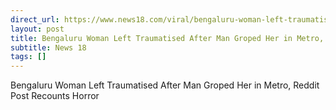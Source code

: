 ```yaml
---
direct_url: https://www.news18.com/viral/bengaluru-woman-left-traumatised-after-man-groped-her-in-metro-reddit-post-recounts-horror-8670695.html
layout: post
title: Bengaluru Woman Left Traumatised After Man Groped Her in Metro, Reddit Post Recounts Horror
subtitle: News 18
tags: []
---
```


Bengaluru Woman Left Traumatised After Man Groped Her in Metro, Reddit Post Recounts Horror
